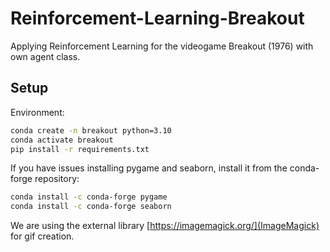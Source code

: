 # Reinforcement-Learning-Breakout
Applying Reinforcement Learning for the videogame Breakout (1976) with own agent class.

## Setup
Environment:

```bash 
conda create -n breakout python=3.10
conda activate breakout
pip install -r requirements.txt
```

If you have issues installing pygame and seaborn, install it from the conda-forge repository: 

```bash
conda install -c conda-forge pygame
conda install -c conda-forge seaborn
```

We are using the external library [https://imagemagick.org/](ImageMagick) for gif creation.